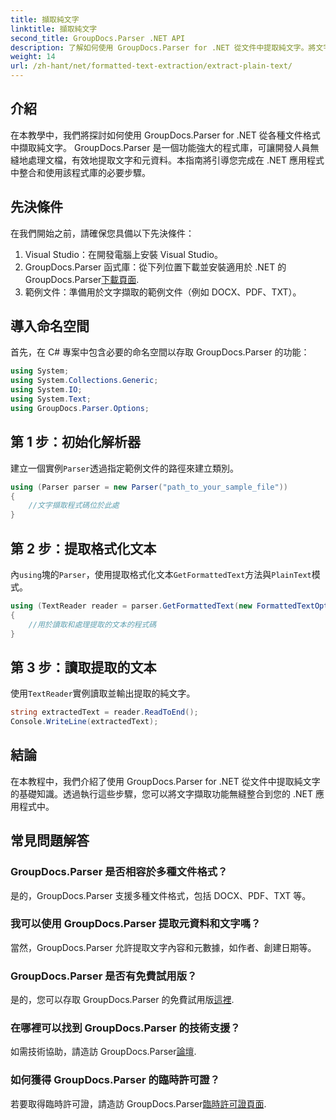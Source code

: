 ```yaml
---
title: 擷取純文字
linktitle: 擷取純文字
second_title: GroupDocs.Parser .NET API
description: 了解如何使用 GroupDocs.Parser for .NET 從文件中提取純文字。將文字擷取整合到您的應用程式中的簡單步驟。
weight: 14
url: /zh-hant/net/formatted-text-extraction/extract-plain-text/
---
```

## 介紹
在本教學中，我們將探討如何使用 GroupDocs.Parser for .NET 從各種文件格式中擷取純文字。 GroupDocs.Parser 是一個功能強大的程式庫，可讓開發人員無縫地處理文檔，有效地提取文字和元資料。本指南將引導您完成在 .NET 應用程式中整合和使用該程式庫的必要步驟。
## 先決條件
在我們開始之前，請確保您具備以下先決條件：
1. Visual Studio：在開發電腦上安裝 Visual Studio。
2.  GroupDocs.Parser 函式庫：從下列位置下載並安裝適用於 .NET 的 GroupDocs.Parser[下載頁面](https://releases.groupdocs.com/parser/net/).
3. 範例文件：準備用於文字擷取的範例文件（例如 DOCX、PDF、TXT）。

## 導入命名空間
首先，在 C# 專案中包含必要的命名空間以存取 GroupDocs.Parser 的功能：
```csharp
using System;
using System.Collections.Generic;
using System.IO;
using System.Text;
using GroupDocs.Parser.Options;
```
## 第 1 步：初始化解析器
建立一個實例`Parser`透過指定範例文件的路徑來建立類別。
```csharp
using (Parser parser = new Parser("path_to_your_sample_file"))
{
    //文字擷取程式碼位於此處
}
```
## 第 2 步：提取格式化文本
內`using`塊的`Parser`，使用提取格式化文本`GetFormattedText`方法與`PlainText`模式。
```csharp
using (TextReader reader = parser.GetFormattedText(new FormattedTextOptions(FormattedTextMode.PlainText)))
{
    //用於讀取和處理提取的文本的程式碼
}
```
## 第 3 步：讀取提取的文本
使用`TextReader`實例讀取並輸出提取的純文字。
```csharp
string extractedText = reader.ReadToEnd();
Console.WriteLine(extractedText);
```

## 結論
在本教程中，我們介紹了使用 GroupDocs.Parser for .NET 從文件中提取純文字的基礎知識。透過執行這些步驟，您可以將文字擷取功能無縫整合到您的 .NET 應用程式中。

## 常見問題解答
### GroupDocs.Parser 是否相容於多種文件格式？
是的，GroupDocs.Parser 支援多種文件格式，包括 DOCX、PDF、TXT 等。
### 我可以使用 GroupDocs.Parser 提取元資料和文字嗎？
當然，GroupDocs.Parser 允許提取文字內容和元數據，如作者、創建日期等。
### GroupDocs.Parser 是否有免費試用版？
是的，您可以存取 GroupDocs.Parser 的免費試用版[這裡](https://releases.groupdocs.com/).
### 在哪裡可以找到 GroupDocs.Parser 的技術支援？
如需技術協助，請造訪 GroupDocs.Parser[論壇](https://forum.groupdocs.com/c/parser/17).
### 如何獲得 GroupDocs.Parser 的臨時許可證？
若要取得臨時許可證，請造訪 GroupDocs.Parser[臨時許可證頁面](https://purchase.groupdocs.com/temporary-license/).